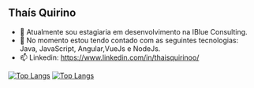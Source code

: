 <h2>Thaís Quirino</h2>

- 🔭 Atualmente sou estagiaria em desenvolvimento na IBlue Consulting.
- 🌱 No momento estou tendo contado com as seguintes tecnologias: Java, JavaScript, Angular,VueJs e NodeJs.
- 📫 Linkedin: https://www.linkedin.com/in/thaisquirinoo/

[![Top Langs](https://github-readme-stats.vercel.app/api/top-langs/?username=thaisquirino&layout=compact)](https://github.com/anuraghazra/github-readme-stats)
[![Top Langs](https://github-readme-stats.vercel.app/api/top-langs/?username=thaisquirino&langs_count=8)](https://github.com/anuraghazra/github-readme-stats)
